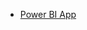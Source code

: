 - [Power BI App](https://app.powerbi.com/view?r=eyJrIjoiNTlmODZiZmItOTIyMC00MTQ2LTk2OGMtOTk3Y2RlNTEyZTMzIiwidCI6Ijc1ZTRiMDgyLWJiZWItNDAwOS04MTljLTA2ZWQ5YmRlYjZiOSIsImMiOjEwfQ%3D%3D)
